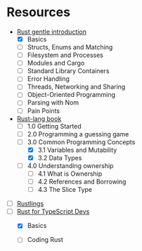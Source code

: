 # Resources

- [Rust gentle introduction](https://stevedonovan.github.io/rust-gentle-intro/readme.html)
    - [x] Basics
    - [ ] Structs, Enums and Matching
    - [ ] Filesystem and Processes
    - [ ] Modules and Cargo
    - [ ] Standard Library Containers
    - [ ] Error Handling
    - [ ] Threads, Networking and Sharing
    - [ ] Object-Oriented Programming
    - [ ] Parsing with Nom
    - [ ] Pain Points
- [Rust-lang book](https://doc.rust-lang.org/)
    - [ ] 1.0 Getting Started
    - [ ] 2.0 Programming a guessing game
    - [ ] 3.0 Common Programming Concepts
        - [x] 3.1 Variables and Mutability
        - [x] 3.2 Data Types
    - [ ] 4.0 Understanding ownership
        - [ ] 4.1 What is Ownership
        - [ ] 4.2 References and Borrowing
        - [ ] 4.3 The Slice Type
- [ ] [Rustlings](https://github.com/rust-lang/rustlings)
- [ ] [Rust for TypeScript Devs](https://frontendmasters.com/courses/rust-ts-devs)
    - [x] Basics
    - [ ] Coding Rust
        